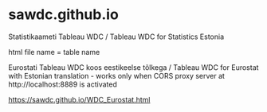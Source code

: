 # sawdc.github.io
Statistikaameti Tableau WDC / Tableau WDC for Statistics Estonia

html file name = table name

Eurostati Tableau WDC koos eestikeelse tõlkega / Tableau WDC for Eurostat with Estonian translation - works only when CORS proxy server at http://localhost:8889 is activated

https://sawdc.github.io/WDC_Eurostat.html
